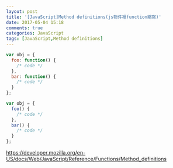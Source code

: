 ```yaml
---
layout: post
title: '[JavaScript]Method definitions(js物件裡function縮寫)'
date: 2017-05-04 15:18
comments: true
categories: JavaScript
tags: [JavaScript,Method definitions]
---
```

```js
var obj = {
  foo: function() {
    /* code */
  },
  bar: function() {
    /* code */
  }
};
```

```js
var obj = {
  foo() {
    /* code */
  },
  bar() {
    /* code */
  }
};
```
https://developer.mozilla.org/en-US/docs/Web/JavaScript/Reference/Functions/Method_definitions